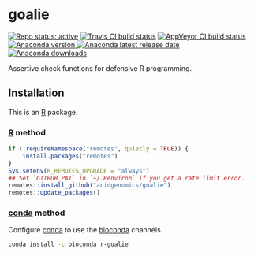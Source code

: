 # goalie

[![Repo status: active](https://www.repostatus.org/badges/latest/active.svg)](https://www.repostatus.org/#active)
[![Travis CI build status](https://travis-ci.com/acidgenomics/goalie.svg?branch=master)](https://travis-ci.com/acidgenomics/goalie)
[![AppVeyor CI build status](https://ci.appveyor.com/api/projects/status/81he1lj6usgke7x2?svg=true)](https://ci.appveyor.com/project/mjsteinbaugh/goalie)
[![Anaconda version](https://anaconda.org/bioconda/r-goalie/badges/version.svg) ![Anaconda latest release date](https://anaconda.org/bioconda/r-goalie/badges/latest_release_date.svg) ![Anaconda downloads](https://anaconda.org/bioconda/r-goalie/badges/downloads.svg)](https://anaconda.org/bioconda/r-goalie)

Assertive check functions for defensive R programming.

## Installation

This is an [R][] package.

### [R][] method

```r
if (!requireNamespace("remotes", quietly = TRUE)) {
    install.packages("remotes")
}
Sys.setenv(R_REMOTES_UPGRADE = "always")
## Set `GITHUB_PAT` in `~/.Renviron` if you get a rate limit error.
remotes::install_github("acidgenomics/goalie")
remotes::update_packages()
```

### [conda][] method

Configure [conda][] to use the [bioconda][] channels.

```bash
conda install -c bioconda r-goalie
```

[BiocManager]: https://cran.r-project.org/package=BiocManager
[bioconda]: https://bioconda.github.io/
[Bioconductor]: https://bioconductor.org/
[conda]: https://conda.io/
[R]: https://www.r-project.org/
